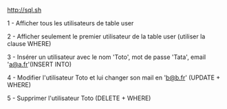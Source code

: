 http://sql.sh 

1 - Afficher tous les utilisateurs de table user 

2 - Afficher seulement le premier utilisateur de la table user (utiliser la clause WHERE) 

3 - Insérer un utilisateur avec le nom 'Toto', mot de passe 'Tata', email 'a@a.fr'(INSERT INTO)

4 - Modifier l'utilisateur Toto et lui changer son mail en 'b@b.fr' (UPDATE + WHERE)

5 - Supprimer l'utilisateur Toto (DELETE + WHERE)